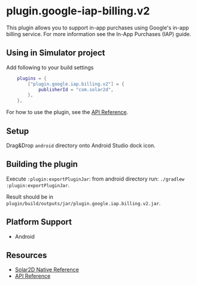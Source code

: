 # plugin.google-iap-billing.v2

This plugin allows you to support in-app purchases using Google's in-app billing service.
For more information see the In-App Purchases (IAP) guide.

## Using in Simulator project

Add following to your build settings
```lua
    plugins = {
        ["plugin.google.iap.billing.v2"] = {
            publisherId = "com.solar2d",
        },
    },
```
For how to use the plugin, see the [API Reference](http://docs.coronalabs.com/plugin/google-iap-billing/index.html).

## Setup

Drag&Drop `android` directory onto Android Studio dock icon.

## Building the plugin

Execute `:plugin:exportPluginJar`: from android directory run: `./gradlew :plugin:exportPluginJar`.

Result should be in `plugin/build/outputs/jar/plugin.google.iap.billing.v2.jar`.


## Platform Support

* Android


## Resources

* [Solar2D Native Reference](http://docs.coronalabs.com/native/)
* [API Reference](http://docs.coronalabs.com/plugin/google-iap-billing/index.html)

